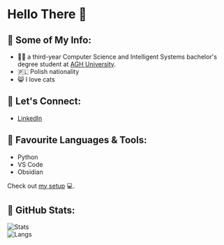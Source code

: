 # Hello There 👋

## 📌 Some of My Info:
- 👨‍🎓 a third-year Computer Science and Intelligent Systems bachelor's degree student at [AGH University](https://www.agh.edu.pl/en/).
- 🇵🇱 Polish nationality
- 😸 I love cats


## 🤝 Let's Connect:
- [LinkedIn](www.linkedin.com/in/jakub-wadrzyk)


## 🧩 Favourite Languages & Tools:
- Python
- VS Code
- Obsidian

Check out [my setup](https://github.com/Shikoqu/my-setup) 💻.


## 👾 GitHub Stats:

![Stats](https://github-readme-stats.vercel.app/api?username=shikoqu&show_icons=true&count_private=true&theme=codeSTACKr)  
![Langs](https://github-readme-stats.vercel.app/api/top-langs/?username=shikoqu&layout=donut&theme=codeSTACKr)
